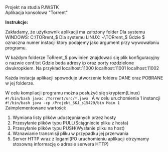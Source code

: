 Projekt na studia PJWSTK<br>
Aplikacja konsolowa "Torrent"

<b>Instrukcje:</b>

Zakładamy, że użytkownik aplikacji ma założony folder
Dla systemu WINDOWS: C:\\TORrent_$
Dla systemu LINUX: ~\\TORrent_$
Gdzie $ oznaczna numer instacji który podajemy jako argument przy wywowałaniu programu.

W każdym folderze ToRrent_$ powiinien znajdować się plik konfiguracyjny o nazwie conf.txt
Gdzie beda adresy ip oraz porty rozdzielone dwukropkiem.
Na przykład
localhost:11000
localhost:11001
localhost:11002

Każda instacja aplikacji spowoduje utworzenie folderu DANE oraz POBRANE w jej folderze.

W celu kompilacji programu można posłużyć się skryptem(Linux)
<code>
#!/bin/bash
javac /Torrent/src/*.java
</code>
A w celu uruchomienia 1 instancji
<code>
#!/bin/bash
java -cp /Projekt_SKJ_s15429/bin Main 1
</code>
Zaimplementowane wartości:
1. Wymiana listy plików udostępnianych przez hosty
2. Przesyłanie plików typu PULL(Ściągniecie pliku z hosta)
3. Przesyłanie plików typu PUSH(Wysłanie pliku na host)
4. Wznawianie transmisji pliku w przypadku jej przerwania
5. Server HTTP wraz z logami(PO uruchomieniu aplikacji otrzymamy stosowną informację o adresie serwera HTTP)



